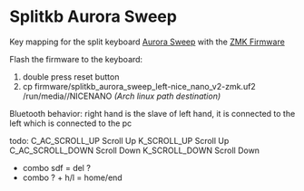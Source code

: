 # Splitkb Aurora Sweep

Key mapping for the split keyboard [Aurora Sweep](https://splitkb.com/products/aurora-sweep) with the [ZMK Firmware](https://zmk.dev/docs)

Flash the firmware to the keyboard:
1. double press reset button
2. cp firmware/splitkb_aurora_sweep_left-nice_nano_v2-zmk.uf2 /run/media/<user>/NICENANO *(Arch linux path destination)*

Bluetooth behavior:
right hand is the slave of left hand, it is connected to the left which is connected to the pc

todo:
C_AC_SCROLL_UP      Scroll Up
K_SCROLL_UP         Scroll Up
C_AC_SCROLL_DOWN    Scroll Down
K_SCROLL_DOWN       Scroll Down
- combo sdf = del ?
- combo ? + h/l = home/end
